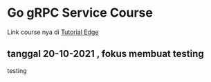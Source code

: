 # Go gRPC Service Course


Link course nya di [Tutorial Edge](https://tutorialedge.net/courses/go-grpc-services-course/03-implementing-rocket-service/)

## tanggal 20-10-2021 , fokus membuat testing

testing

